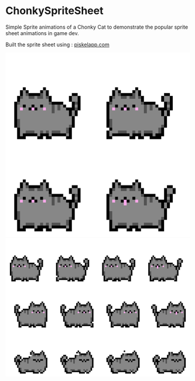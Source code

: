 # ChonkySpriteSheet
Simple Sprite animations of a Chonky Cat to demonstrate the popular sprite sheet animations in game dev.

Built the sprite sheet using : [piskelapp.com](https://www.piskelapp.com/p/create/sprite)

![](./sprite.png)
![](./Cat-left-right-sleep.png)
